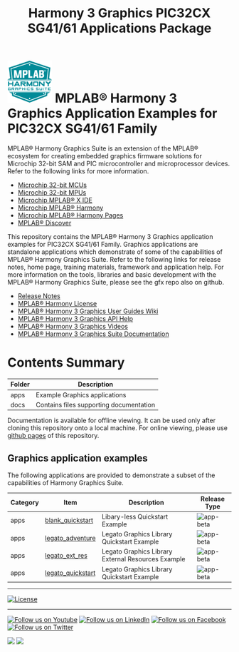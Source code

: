 ﻿---
title: Harmony 3 Graphics PIC32CX SG41/61 Applications Package
nav_order: 1
---

# ![MPLAB® Harmony Graphics Suite](./images/mhgs.png) MPLAB® Harmony 3 Graphics Application Examples for PIC32CX SG41/61 Family

MPLAB® Harmony Graphics Suite  is an extension of the MPLAB® ecosystem for creating
embedded graphics firmware solutions for Microchip 32-bit SAM and PIC microcontroller
and microprocessor devices.  Refer to the following links for more information.
 - [Microchip 32-bit MCUs](https://www.microchip.com/design-centers/32-bit)
 - [Microchip 32-bit MPUs](https://www.microchip.com/design-centers/32-bit-mpus)
 - [Microchip MPLAB® X IDE](https://www.microchip.com/mplab/mplab-x-ide)
 - [Microchip MPLAB® Harmony](https://www.microchip.com/mplab/mplab-harmony)
 - [Microchip MPLAB® Harmony Pages](https://microchip-mplab-harmony.github.io/)
 - [MPLAB® Discover](https://mplab-discover.microchip.com/v1/itemtype/com.microchip.ide.project?s0=Legato)

This repository contains the MPLAB® Harmony 3 Graphics application examples for PIC32CX SG41/61 Family. Graphics applications are standalone applications which demonstrate of some of the capabilities of MPLAB® Harmony Graphics Suite.  Refer to the following links for release notes, home page, training materials, framework and application help.
For more information on the tools, libraries and basic development with the MPLAB® Harmony Graphics Suite, please see the gfx repo also on github.
 - [Release Notes](./release_notes.md)
 - [MPLAB® Harmony License](./mplab_harmony_license.md)
 - [MPLAB® Harmony 3 Graphics User Guides Wiki](https://github.com/mchpgfx/legato.docs/wiki)
 - [MPLAB® Harmony 3 Graphics API Help](https://mchpgfx.github.io/legato.images/index.html)
 - [MPLAB® Harmony 3 Graphics Videos](https://www.youtube.com/playlist?list=PL9B4edd-p2ag5xsIIHhja-caKYY7AKPxe)
 - [MPLAB® Harmony 3 Graphics Suite Documentation](https://microchip-mplab-harmony.github.io/gfx/documentation.html)

# Contents Summary

| Folder     | Description                                  |
|------------|----------------------------------------------|
| apps       | Example Graphics applications |
| docs       | Contains files supporting documentation |


Documentation is available for offline viewing.  It can be used only after cloning this repository onto a local machine. For online viewing, please use [github pages](https://microchip-mplab-harmony.github.io/gfx_apps_pic32cx_sg) of this repository.

## Graphics application examples

The following applications are provided to demonstrate a subset of the capabilities of Harmony Graphics Suite.

| Category | Item | Description | Release Type |
| --- | --- | ---- |---- |
|  apps | [blank_quickstart](./apps/blank_quickstart/readme.md) | Libary-less Quickstart Example | ![app-beta](https://img.shields.io/badge/application-beta-orange?style=plastic) |
|  apps | [legato_adventure](./apps/legato_adventure/readme.md) | Legato Graphics Library Quickstart Example | ![app-beta](https://img.shields.io/badge/application-beta-orange?style=plastic) |
|  apps | [legato_ext_res](./apps/legato_ext_res/readme.md) | Legato Graphics Library External Resources Example | ![app-beta](https://img.shields.io/badge/application-beta-orange?style=plastic) |
|  apps | [legato_quickstart](./apps/legato_quickstart/readme.md) | Legato Graphics Library Quickstart Example | ![app-beta](https://img.shields.io/badge/application-beta-orange?style=plastic) |

____

[![License](https://img.shields.io/badge/license-Harmony%20license-orange.svg)](https://github.com/Microchip-MPLAB-Harmony/gfx_apps_pic32cz_ca/blob/master/mplab_harmony_license.md)

____

[![Follow us on Youtube](https://img.shields.io/badge/Youtube-Follow%20us%20on%20Youtube-red.svg)](https://www.youtube.com/user/MicrochipTechnology)
[![Follow us on LinkedIn](https://img.shields.io/badge/LinkedIn-Follow%20us%20on%20LinkedIn-blue.svg)](https://www.linkedin.com/company/microchip-technology)
[![Follow us on Facebook](https://img.shields.io/badge/Facebook-Follow%20us%20on%20Facebook-blue.svg)](https://www.facebook.com/microchiptechnology/)
[![Follow us on Twitter](https://img.shields.io/twitter/follow/MicrochipTech.svg?style=social)](https://twitter.com/MicrochipTech)

[![](https://img.shields.io/github/stars/Microchip-MPLAB-Harmony/gfx.svg?style=social)]()
[![](https://img.shields.io/github/watchers/Microchip-MPLAB-Harmony/gfx.svg?style=social)]()

